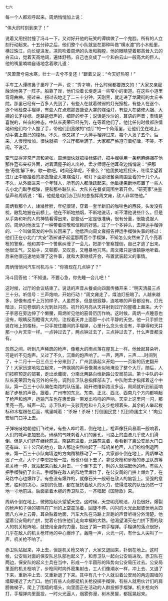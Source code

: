     七六 

   每一个人都欢呼起来。周炳悄悄加上说：

   “伟大的时刻到来了！”

   说着又用拐肘撞了冯斗一下，又对好开他的玩笑的谭槟做了一个鬼脸。所有的人立刻行动起来。十五分钟之后，他们整个小队就坐在那种叫做“横水渡”的小木船里，横过珠江，向长堤进发。凉风吹着周炳的头发和胸膛，他的眼睛望着那高耸入云的白云山，觉着天高地阔，遍体舒畅，自己也变成了一个和白云山一般高大的巨人。他的嘴里喃喃自语地念着歌儿道：

   “风萧萧兮易水寒，壮士一去兮不复还！”跟着又说：“今天好热呀！”

   手车工人谭槟鼻子里哼了一声，说：“秀才嘛，什么时候都要跩文的！”大家又亲密融洽地笑了一阵子。船靠了岸，他们沿着长堤走进一些窄小的街道。在这些小道里弯弯曲曲，拐过来、拐过去地走了二三十分钟，天刚黑，就走进了龙藏街的太丘书院。那里已经有一百多人先到了，有些人在就着微弱的灯光擦枪，有些人在逐个、逐个地检查手榴弹，有些人在点燃那盏搪瓷大罩的煤油灯，有些人在装修大捆、大捆的长矛梭标。走路是低声的，细碎的步子；说话是沙沙的，耳语的声音；表情是喜悦的，兴奋的神态。中队长麦荣已经先到，在等着他们了。他比任何时候都热情地和他们每个人握了手，带他们到宽敞的“过厅”的一个角落里，让他们坐在地上，动手装上自己的梭标。不久，他又抱了一大捧手榴弹过来，每个人发了五个。后来，人慢慢增加，很快就把一个过厅都坐满了。大家都严格遵守着纪律，不笑，不闹，不说话。

   空气显得非常严肃和紧张。周炳很快就把梭标装好，把手榴弹用一条粗麻绳捆在他那件蓝布夹袄外面，对着满屋子的人出神。孟才师傅在他耳朵边悄悄说：“把那些‘寿桃’解下来，歇一歇吧。时间还早呢，不重么？”他固执地摇摇头，继续呆望着过厅正中悬挂着的那盏搪瓷大罩煤油灯，和灯下面那张餐桌周围坐着的十几个人。不久，从外面进来一个年轻人，所有的人都活跃起来。他敏捷果断地布置了一些人去小北门取手榴弹，便和那些联队长、大队长在餐桌周围坐着开会。“研究家”冼鉴低声和周炳说：“看，他就是咱们赤卫队的总指挥周文雍，敌人非常怕他。”

   周炳看那个人，矮矮胖胖，年纪很轻，穿着一套半新旧的咖啡色的西装，头发没有梳，散乱地披在前额上。他在不断地抽烟，不断地说话，听不清他说些什么，但是从手势和听的人的神情看得出来，那些话一定是很准确，很有分量，很能说服人的。周炳对他发生了一种带着崇敬和信赖的好感。过了一个多钟头，去押运手榴弹的、一个叫做简发的中队长回来了。他低声向周文雍报告押运手榴弹失事的经过：他们正在小北门“大安”酒米铺子起运那两百个手榴弹，不知怎么突然来了几个亮着枪的警察，他和其中一个警察纠缠了一会儿，把那个警察撞倒，自己才逃了出来。他很生气，又拍手，又顿脚，又叹息，又粗暴地咒骂。周文雍只是很镇静地听着。后来他很迅速地处理了这件事，就和大家继续开会，布置武装起义的事情。

   周炳悄悄问汽车司机冯斗：“你猜现在几点钟了？”

   冯斗回答他：“不知道。不要心急，你先睡一会儿吧！”

   这时候，过厅的会议结束了。说话的声音从餐桌向四面传播开来：“明天清晨三点三十分。听信号：三声炮响，开始行动！”周文雍走了，煤油灯扭暗了。人越来越多，好像有成千上万的样子。人虽然多，但是很寂静，连咳嗽的声音都没有。灯光暗淡，只见卷烟的火光到处闪亮。初升的月亮从天井射到过厅的屋檐上面来。大个子李恩在旁边伸了个懒腰，周炳听见他的筋骨历历作响。这时候，周炳一点睡意也没有，眼睛反而瞪得大大的，注视着天井上面那一小片平静的天空。他一只手抓住竖在地上的梭标，一只手按住腰间的手榴弹，心里什么念头也没有，平静得和天井那一小片天空一样。一点钟过去了，两点钟过去了，三点钟过去了，什么声音都没有。

   忽然之间，听到几声稀疏的枪声，像粗大的雨点落在屋瓦上一样。他耸起耳朵听，可是听不见炮声。又过了不久，沉重的炮声响了。一声，两声，三声……时间到了，十二月十一日三点三十分来到了，广州武装起义开始——一页新的历史翻开了！大家迅速地站立起来，一阵飒飒的声音像潮水似地淹没了整个大厅。随后，人们按照预定的部署，走出龙藏街，分南北两路向维新路公安局前进。第十中队的中队长麦荣因为有另外的任务，调到赤卫队总指挥部去了。中队附孟才指挥着这个中队。第一百三十小队编在南路的队伍里。刚开进维新路没多远，周炳就听到前面响起了步枪的声音。跟着，广州市的东北、东南、正北、西北、西南几个方向都响起了枪声和炮声，运输汽车也在惠爱路一带发出呜呜的声响。天空上这里闪一闪，那里亮一亮。喊声一起，赤卫队的一支驳壳枪和十几支步枪领着头，其余的人举起梭标和木棍跟在后面，嘴里喊着：“杀呀！杀呀！打倒国民党！打到帝国主义！”向公安局门口冲上去。

   子弹吱吱地朝他们飞过来，有些人呻吟着，倒在地上。枪声像狂风暴雨一般响着，人们的喊声更加宏亮，硝磺的气味刺着人们的鼻孔，马路上的血液几乎使人们滑倒，但是人们还在继续前进。南路前进着，北路前进着，看看到了离公安局大门口还有四、五十公尺的地方，敌人那边突然响起了一阵机关枪声，人们纷纷倒退回来。第一百三十小队向墙边的方向稍稍移动了一下，大家都仆倒在地上，周炳举动迟了一点，大个子李恩把他一拉，他也仆倒下去了。拿驳壳枪和步枪的赤卫队员等机关枪一停，就站起来向敌人射击。一个倒下去了，别的人就端起他的枪。有些人把手榴弹扔了出去。手榴弹在敌人的阵地里爆炸了，在公安局的门拱上爆炸了，在马路中心也爆炸了。有些没有爆炸的，就像石头一般砸在敌人的脑袋上。坚强的意志，胜利的决心，深刻的仇恨，都在抵抗着敌人的火力，使得进攻的队伍仍然一寸地一寸地前进。后面拿着木棍的赤卫队员，一齐唱起《国际歌》来。

   周炳仆倒在地上，微微抬起头望望天空。这时候，天空明亮皎洁，月色很好。爆裂的枪声和子弹的啸鸣在广州的上空震荡着，回旋不停。闪闪的火光此起彼伏地从四面八方冲上云霄。耳朵贴着地面，汽车大队在马路上奔跑的声音听得分外清楚。他望着公安局的门拱，觉着它挡住他们走向幸福的大路。他渴望消灭在门拱下面的敌人的机关枪阵地，就使用全身的力量，投出了第一颗手榴弹。手榴弹的落点很好，几乎在敌人的机关枪阵地的中心爆炸了。轰隆一声，火光一闪，有什么人尖叫了一声，机关枪不响了。

   赤卫队站起来，冲上去，但是机关枪又响了，大家又退回来，扑倒在地上。这时候，公安局对面的保安队总队部也起义了，和赤卫队一起向公安局进攻。赤卫队在两边，保安队的起义士兵在当中，形成一个半圆形的阵势向公安局压过去。公安局里面的机关枪响了，步枪同时向外密集射击，工人们像潮水一样，冲上去、又退了下来，重新冲上去、又重新退了下来。其中有几十个人就沿着公安局的两边围墙的墙脚接近了大门口。他们有些人向那挺机关枪投掷手榴弹，有些人就用伙计们的肩膀做梯子，爬上了围墙的墙头，向里面正在活动的人群投掷手榴弹。机关枪向外打，手榴弹向里面投，一时火光逼人，烟雾弥漫，树木房屋，都摇晃起来。

